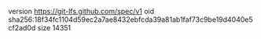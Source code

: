 version https://git-lfs.github.com/spec/v1
oid sha256:18f34fc1104d59ec2a7ae8432ebfcda39a81ab1faf73c9be19d4040e5cf2ad0d
size 14351
